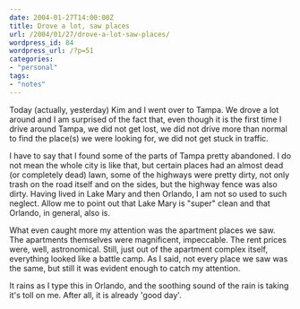 ```yaml
---
date: 2004-01-27T14:00:00Z
title: Drove a lot, saw places
url: /2004/01/27/drove-a-lot-saw-places/
wordpress_id: 84
wordpress_url: /?p=51
categories:
- "personal"
tags:
- "notes"
---
```


Today (actually, yesterday) Kim and I went over to Tampa. We drove a lot around and I am surprised of the fact that, even though it is the first time I drive around Tampa, we did not get lost, we did not drive more than normal to find the place(s) we were looking for, we did not get stuck in traffic.

I have to say that I found some of the parts of Tampa pretty abandoned. I do not mean the whole city is like that, but certain places had an almost dead (or completely dead) lawn, some of the highways were pretty dirty, not only trash on the road itself and on the sides, but the highway fence was also dirty. Having lived in Lake Mary and then Orlando, I am not so used to such neglect. Allow me to point out that Lake Mary is "super" clean and that Orlando, in general, also is.

<!--more-->What even caught more my attention was the apartment places we saw. The apartments themselves were magnificent, impeccable. The rent prices were, well, astronomical. Still, just out of the apartment complex itself, everything looked like a battle camp. As I said, not every place we saw was the same, but still it was evident enough to catch my attention.

It rains as I type this in Orlando, and the soothing sound of the rain is taking it's toll on me. After all, it is already 'good day'.
